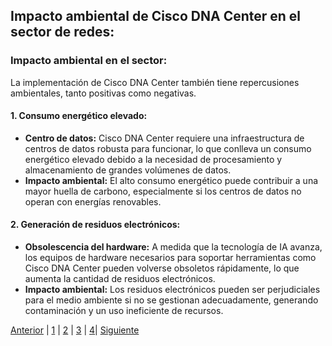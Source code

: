## Impacto ambiental de Cisco DNA Center en el sector de redes:

### Impacto ambiental en el sector: 
La implementación de Cisco DNA Center también tiene repercusiones ambientales, tanto positivas como negativas.

#### 1. Consumo energético elevado:
- **Centro de datos:** Cisco DNA Center requiere una infraestructura de centros de datos robusta para funcionar, lo que conlleva un consumo energético elevado debido a la necesidad de procesamiento y almacenamiento de grandes volúmenes de datos.
- **Impacto ambiental:** El alto consumo energético puede contribuir a una mayor huella de carbono, especialmente si los centros de datos no operan con energías renovables.

#### 2. Generación de residuos electrónicos:
- **Obsolescencia del hardware:** A medida que la tecnología de IA avanza, los equipos de hardware necesarios para soportar herramientas como Cisco DNA Center pueden volverse obsoletos rápidamente, lo que aumenta la cantidad de residuos electrónicos.
- **Impacto ambiental:** Los residuos electrónicos pueden ser perjudiciales para el medio ambiente si no se gestionan adecuadamente, generando contaminación y un uso ineficiente de recursos.

[Anterior](./aplicacionesIA3.md) | [1](./aplicacionesIA3.md) | [2](./impactoAmbiental3.md) | [3](./impactoSector3.md) | [4](./minimizar3.md)| [Siguiente](./impactoSector3.md)